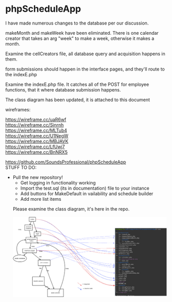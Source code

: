 <!--Connor Was Here-->
# phpScheduleApp

<p>I have made numerous changes to the database per our discussion.</p>
<p>makeMonth and makeWeek have been eliminated. There is one calendar creator that takes an arg "week" to make a week, otherwise it makes a month.</p>
<p>Examine the cellCreators file, all database query and acquisition happens in them.</p>
<p>form submissions should happen in the interface pages, and they'll route to the indexE.php</p>
<p>Examine the indexE.php file. It catches all of the POST for employee functions, that it where database submission happens.</p>
<p>The class diagram has been updated, it is attached to this document</p>


wireframes:

https://wireframe.cc/uaR6wf<br/>
https://wireframe.cc/Sjnrnh<br/>
https://wireframe.cc/MLTub4<br/>
https://wireframe.cc/U1NegW<br/>
https://wireframe.cc/MBJAVK<br/>
https://wireframe.cc/LfUwj7<br/>
https://wireframe.cc/BnNRX5<br/>

https://github.com/SoundsProfessional/phpScheduleApp
<br>
STUFF TO DO:
<ul><li>
Pull the new repository!
  <ul><li>
Get logging in functionality working
</li><li>
Import the test.sql (its in documentation) file to your instance
</li><li>
Add buttons for MakeDefault in vailability and schedule builder
</li><li>
Add more list items
</li>
</ul>

Please examine the class diagram, it's here in the repo.<br/><br/>
<img src="phpClassDiagram.png" />

